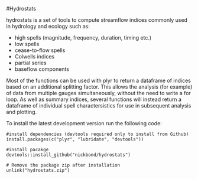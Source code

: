 #Hydrostats

 hydrostats is a set of tools to compute streamflow indices commonly used in hydrology and ecology such as:
- high spells (magnitude, frequency, duration, timing etc.)
- low spells
- cease-to-flow spells
- Colwells indices
- partial series
- baseflow components
	
Most of the functions can be used with plyr to return a dataframe of indices based on an additional splitting factor. This allows the analysis (for example) of data from multiple gauges simultaneously, without the need to write a for loop. As well as summary indices, several functions will instead return a dataframe of individual spell charactersistics for use in subsequent analysis and plotting.

To install the latest development version run the following code: 

	#install dependencies (devtools required only to install from Github)
	install.packages(c("plyr", "lubridate", "devtools"))

	#install pacakge
	devtools::install_github("nickbond/hydrostats")

	# Remove the package zip after installation
	unlink("hydrostats.zip")
